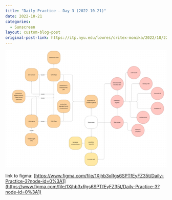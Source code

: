 ```yaml
---
title: "Daily Practice – Day 3 (2022-10-21)"
date: 2022-10-21
categories:
  - Sunscreen
layout: custom-blog-post
original-post-link: https://itp.nyu.edu/lowres/critex-monika/2022/10/22/daily-practice-day-3-2/
---
```


![](/assets/blog-post-assets/daily-practice-3.png)

link to figma: [https://www.figma.com/file/1Xjhb3xRgs6SPTfEyFZ35t/Daily-Practice-3?node-id=0%3A1](https://www.figma.com/file/1Xjhb3xRgs6SPTfEyFZ35t/Daily-Practice-3?node-id=0%3A1)
